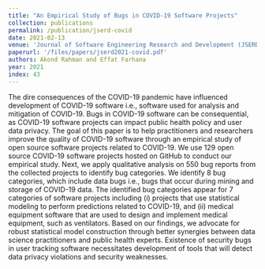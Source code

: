 ```yaml
---
title: "An Empirical Study of Bugs in COVID-19 Software Projects"
collection: publications
permalink: /publication/jserd-covid
date: 2021-02-13
venue: 'Journal of Software Engineering Research and Development (JSERD)'
paperurl: '/files/papers/jserd2021-covid.pdf'
authors: Akond Rahman and Effat Farhana
year: 2021
index: 43
--- 
```

The dire consequences of the COVID-19 pandemic have influenced development of COVID-19 software i.e., software used for analysis and mitigation of COVID-19. Bugs in COVID-19 software can be consequential, as COVID-19 software projects can impact public health policy and user data privacy. The goal of this paper is to help practitioners and researchers improve the quality of COVID-19 software through an empirical study of open source software projects related to COVID-19. We use 129 open source COVID-19 software projects hosted on GitHub to conduct our empirical study. Next, we apply qualitative analysis on 550 bug reports from the collected projects to identify bug categories. We identify 8 bug categories, which include data bugs i.e., bugs that occur during mining and storage of COVID-19 data. The identified bug categories appear for 7 categories of software projects including (i) projects that use statistical modeling to perform predictions related to COVID-19, and (ii) medical equipment software that are used to design and implement medical equipment, such as ventilators. Based on our findings, we advocate for robust statistical model construction through better synergies between data science practitioners and public health experts. Existence of security bugs in user tracking software necessitates development of tools that will detect data privacy violations and security weaknesses.   